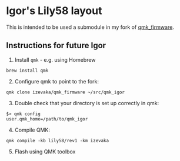 # Igor's Lily58 layout

This is intended to be used a submodule in my fork of [qmk_firmware](https://github.com/izevaka/qmk_firmware).

## Instructions for future Igor
1. Install `qmk` - e.g. using Homebrew
```
brew install qmk
```
2. Configure qmk to point to the fork:
```
qmk clone izevaka/qmk_firmware ~/src/qmk_igor
```
3. Double check that your directory is set up correctly in qmk:
```
$> qmk config
user.qmk_home=/path/to/qmk_igor
```
4. Compile QMK:
```
qmk compile -kb lily58/rev1 -km izevaka
``` 
5. Flash using QMK toolbox